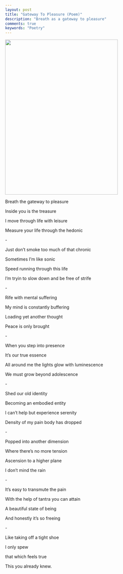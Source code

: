 ```yaml
---
layout: post
title: "Gateway To Pleasure (Poem)"
description: "Breath as a gateway to pleasure"
comments: true
keywords: "Poetry"
---
```

<img src="/assets/images/gateway_to_pleasure.png" style="width:3.8125in;height:5.21875in" />

Breath the gateway to pleasure

Inside you is the treasure

I move through life with leisure

Measure your life through the hedonic

\- 

Just don’t smoke too much of that chronic

Sometimes I’m like sonic

Speed running through this life

I’m tryin to slow down and be free of strife

\- 

Rife with mental suffering

My mind is constantly buffering

Loading yet another thought

Peace is only brought

\- 

When you step into presence

It’s our true essence

All around me the lights glow with luminescence

We must grow beyond adolescence

\- 

Shed our old identity

Becoming an embodied entity

I can’t help but experience serenity

Density of my pain body has dropped

\- 

Popped into another dimension

Where there’s no more tension

Ascension to a higher plane

I don’t mind the rain

\- 

It’s easy to transmute the pain

With the help of tantra you can attain

A beautiful state of being

And honestly it’s so freeing

\- 

Like taking off a tight shoe

I only spew

that which feels true

This you already knew.

